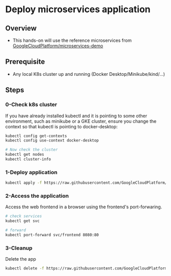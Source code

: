 # Deploy microservices application

## Overview

- This hands-on will use the reference microservices from [GoogleCloudPlatform/microservices-demo](https://github.com/GoogleCloudPlatform/microservices-demo)

## Prerequisite

- Any local K8s cluster up and running (Docker Desktop/Minikube/kind/...)

## Steps

### 0-Check k8s cluster

If you have already installed kubectl and it is pointing to some other environment, such as minikube or a GKE cluster, ensure you change the context so that kubectl is pointing to docker-desktop:

```bash
kubectl config get-contexts
kubectl config use-context docker-desktop

# Now check the cluster
kubectl get nodes
kubectl cluster-info
```

### 1-Deploy application

```bash
kubectl apply -f https://raw.githubusercontent.com/GoogleCloudPlatform/microservices-demo/main/release/kubernetes-manifests.yaml
```

### 2-Access the application

Access the web frontend in a browser using the frontend's port-forwaring.

```bash
# check services
kubectl get svc

# forward
kubectl port-forward svc/frontend 8080:80
```

### 3-Cleanup

Delete the app

```bash
kubectl delete -f https://raw.githubusercontent.com/GoogleCloudPlatform/microservices-demo/main/release/kubernetes-manifests.yaml
```

